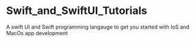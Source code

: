 # Swift_and_SwiftUI_Tutorials
A swift UI and Swift programming langauge to get you started with IoS and MacOs app development
